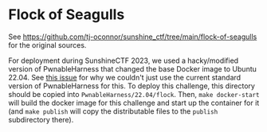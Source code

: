 # Flock of Seagulls

See https://github.com/tj-oconnor/sunshine_ctf/tree/main/flock-of-seagulls for the original sources.

For deployment during SunshineCTF 2023, we used a hacky/modified version of PwnableHarness that changed the base Docker image to Ubuntu 22.04. See [this issue](https://github.com/C0deH4cker/PwnableHarness/issues/10) for why we couldn't just use the current standard version of PwnableHarness for this. To deploy this challenge, this directory should be copied into `PwnableHarness/22.04/flock`. Then, `make docker-start` will build the docker image for this challenge and start up the container for it (and `make publish` will copy the distributable files to the `publish` subdirectory there).
